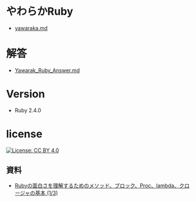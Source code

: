 # やわらかRuby

- [yawaraka.md](https://gist.github.com/udzura/7548163#file-yawaraka-md)

# 解答

- [Yawarak_Ruby_Answer.md](https://gist.github.com/Fendo181/be3fb0d48cc168e0dbc49d9be2b3374b)

# Version

- Ruby 2.4.0

# license

[![License: CC BY 4.0](https://img.shields.io/badge/License-CC%20BY%204.0-lightgrey.svg)](http://creativecommons.org/licenses/by/4.0/)

## 資料

- [Rubyの面白さを理解するためのメソッド、ブロック、Proc、lambda、クロージャの基本 (1/3)](http://www.atmarkit.co.jp/ait/articles/1409/29/news035.html)

